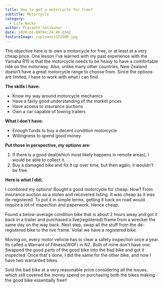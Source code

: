 ```yaml
---
title: How to get a motorcycle for free?
subtitle: Motorcycle
category:
  - Life Hacks
author: Prasanth Sasikumar
date: 2020-01-09T04:24:46.934Z
featureImage: /uploads/GT250R.jpg
---
```

The objective here is to own a motorcycle for free, or at least at a very cheap price. One lesson I've learned with my past experience with the Yamaha R15 is that the motorcycle needs to be heavy to have a comfortable ride on the motorway. Also, unlike many other countries, New Zealand doesn't have a great motorcycle range to choose from. Since the options are limited, I have to work with what I can find.

**The skills I have:**

* Know my way around motorcycle mechanics
* Have a fairly good understanding of the market prices
* Have access to insurance auctions
* Own a car capable of towing trailers

**What I don't have:**

* Enough funds to buy a decent condition motorcycle
* Willingness to spend good money

**Put those in perspective, my options are:**

1. If there is a good deal(which most likely happens in remote areas), I would be able to collect it.
2. Buy a damaged bike and fix it up over time, but then again, it wouldn't be free.

**Here is what I did;**

I combined my options! Bought a good motorcycle for cheap. How? From insurance auction as a stolen and recovered listing. It was cheap as it was de-registered. To put it in simple terms, getting it back on road would require a lot of inspection and paperwork. Hence cheap.

Found a below-average condition bike that is about 2 hours away and got it back in a trailer and purchased a live(registered) frame from a wrecker the same day on the way back. Next step, swap all the stuff from the de-registered bike to the live frame. Voila! we have a registered bike.

Moving on, every motor vehicle has to clear a safety inspection once a year. Its called a Warrant of Fitness(WOF) in NZ. Both of mine don't have one. Swapped the good parts of the good bike into the bad bike and got it inspected. Once that's done, I did the same for the other bike, and now I have two warranted bikes.

Sold the bad bike at a very reasonable price considering all the issues, which still covered the money spend on purchasing both the bikes making the good bike essentially free!!